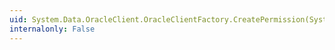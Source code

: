 ```yaml
---
uid: System.Data.OracleClient.OracleClientFactory.CreatePermission(System.Security.Permissions.PermissionState)
internalonly: False
---
```

